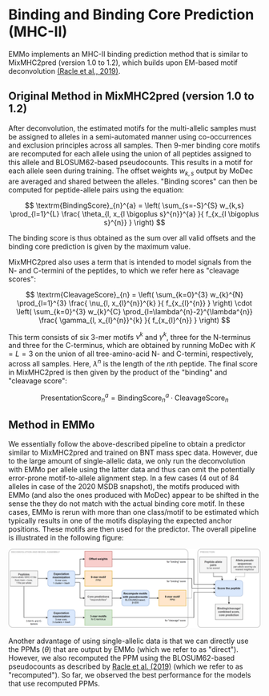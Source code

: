 # Binding and Binding Core Prediction (MHC-II)

EMMo implements an MHC-II binding prediction method that is similar to MixMHC2pred (version 1.0 to
1.2), which builds upon EM-based motif deconvolution
[(Racle et al., 2019)](https://www.nature.com/articles/s41587-019-0289-6).

## Original Method in MixMHC2pred (version 1.0 to 1.2)

After deconvolution, the estimated motifs for the multi-allelic samples must be assigned to alleles
in a semi-automated manner using co-occurrences and exclusion principles across all samples. Then
$9$-mer binding core motifs are recomputed for each allele using the union of all peptides assigned
to this allele and BLOSUM62-based pseudocounts. This results in a motif for each allele seen during
training. The offset weights $w_{k,s}$ output by MoDec are averaged and shared between the alleles.
"Binding scores" can then be computed for peptide-allele pairs using the equation:

$$
\textrm{BindingScore}_{n}^{a} =
\left(
    \sum_{s=-S}^{S} w_{k,s}
    \prod_{l=1}^{L}
    \frac{
        \theta_{l, x_{l \bigoplus s}^{n}}^{a}
    }{
        f_{x_{l \bigoplus s}^{n}}
    }
\right)
$$

The binding score is thus obtained as the sum over all valid offsets and the binding core prediction
is given by the maximum value.

MixMHC2pred also uses a term that is intended to model signals from the N- and C-termini of the
peptides, to which we refer here as "cleavage scores":

$$
\textrm{CleavageScore}_{n} =
\left(
    \sum_{k=0}^{3} w_{k}^{N}
    \prod_{l=1}^{3}
    \frac{
        \nu_{l, x_{l}^{n}}^{k}
    }{
        f_{x_{l}^{n}}
    }
\right)
\cdot
\left(
    \sum_{k=0}^{3} w_{k}^{C}
    \prod_{l=\lambda^{n}-2}^{\lambda^{n}}
    \frac{
        \gamma_{l, x_{l}^{n}}^{k}
    }{
        f_{x_{l}^{n}}
    }
\right)
$$

This term consists of six $3$-mer motifs $\nu^k$ and $\gamma^k$, three for the N-terminus and three
for the C-terminus, which are obtained by running MoDec with $K=L=3$ on the union of all
tree-amino-acid N- and C-termini, respectively, across all samples. Here, $\lambda^{n}$ is the
length of the $n$th peptide. The final score in MixMHC2pred is then given by the product of the
"binding" and "cleavage score":

$$
\textrm{PresentationScore}_{n}^{a} =
\textrm{BindingScore}_{n}^{a} \cdot \textrm{CleavageScore}_{n}
$$

## Method in EMMo

We essentially follow the above-described pipeline to obtain a predictor similar to MixMHC2pred and
trained on BNT mass spec data. However, due to the large amount of single-allelic data, we only run
the deconvolution with EMMo per allele using the latter data and thus can omit the potentially
error-prone motif-to-allele alignment step. In a few cases (4 out of 84 alleles in case of the 2020
MSDB snapshot), the motifs produced with EMMo (and also the ones produced with MoDec) appear to be
shifted in the sense the they do not match with the actual binding core motif. In these cases, EMMo
is rerun with more than one class/motif to be estimated which typically results in one of the motifs
displaying the expected anchor positions. These motifs are then used for the predictor. The overall
pipeline is illustrated in the following figure:

<img src="../media/explanations/emmo-overview.png" width="800"/>

Another advantage of using single-allelic data is that we can directly use the PPMs ($\theta$) that
are output by EMMo (which we refer to as "direct"). However, we also recomputed the PPM using the
BLOSUM62-based pseudocounts as described by
[Racle et al. (2019)](https://www.nature.com/articles/s41587-019-0289-6) (which we refer to as
"recomputed"). So far, we observed the best performance for the models that use recomputed PPMs.
